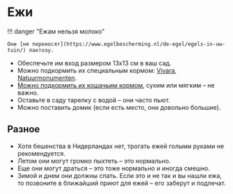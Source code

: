 # Ежи

!!! danger "Ежам нельзя молоко"

    Они [не переносят](https://www.egelbescherming.nl/de-egel/egels-in-uw-tuin/) лактозу.

- Обеспечьте им вход размером 13х13 см в ваш сад.
- Можно подкормить их специальным кормом: [Vivara](https://www.vivara.nl/premium-egelvoer), [Natuurmonumenten](https://www.natuurmonumentenshop.nl/egelvoer-750-gram).
- [Можно подкормить их кошачьим кормом](https://www.egelbescherming.nl/bijvoeren-van-egels-een-update/), сухим или мягким – не важно.
- Оставьте в саду тарелку с водой – они часто пьют.
- Можно поставить домик (если есть место, они довольно большие).

## Разное

- Хотя бешенства в Нидерландах нет, трогать ежей голыми руками не рекомендуется.
- Летом они могут громко пыхтеть – это нормально.
- Еще они могут драться – это тоже нормально и иногда смешно.
- Зимой и днем они должны спать. Если это и не так и вы нашли ежа, то позвоните в ближайший приют для ежей – его заберут и подлечат.
